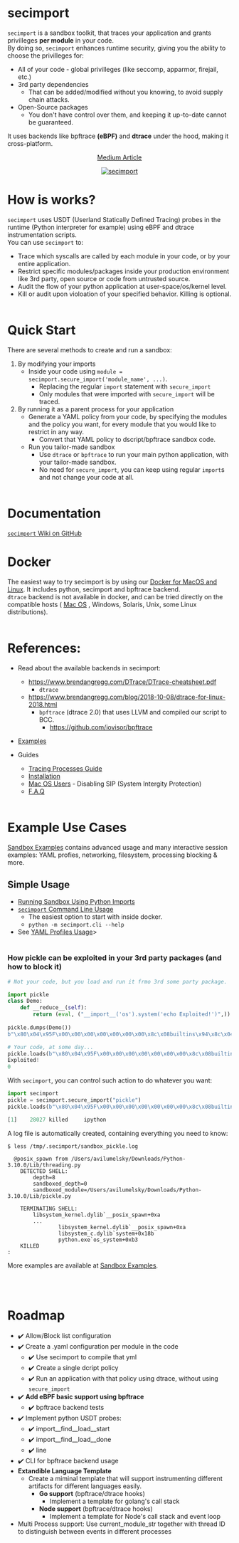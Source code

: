 # secimport
`secimport` is a sandbox toolkit, that traces your application and grants privilleges <b>per module</b> in your code.<br>
By doing so, `secimport` enhances runtime security, giving you the ability to choose the privilleges for:
  - All of your code - global privilleges (like seccomp, apparmor, firejail, etc.)
  - 3rd party dependencies 
    - That can be added/modified without you knowing, to avoid supply chain attacks.
  - Open-Source packages
    - You don't have control over them, and keeping it up-to-date cannot be guaranteed.

It uses backends like bpftrace <b>(eBPF)</b> and <b>dtrace</b> under the hood, making it cross-platform.<br>
<p align="center">
<a href="https://infosecwriteups.com/sandboxing-python-modules-in-your-code-1e590d71fc26?source=friends_link&sk=5e9a2fa4d4921af0ec94f175f7ee49f9">Medium Article</a>
</p>
<p align="center">
 <a href="https://github.com/avilum/secimport"><img style="max-height: 100px" src="https://user-images.githubusercontent.com/19243302/177835749-6aec7200-718e-431a-9ab5-c83c6f68565e.png" alt="secimport"></a>
</p>

# How is works?
`secimport` uses USDT (Userland Statically Defined Tracing) probes in the runtime (Python interpreter for example) using eBPF and dtrace instrumentation scripts.<br>
You can use `secimport` to:
- Trace which syscalls are called by each module in your code, or by your entire application.
- Restrict specific modules/packages inside your production environment like 3rd party, open source or code from untrusted source.
- Audit the flow of your python application at user-space/os/kernel level.
- Kill or audit upon violoation of your specified behavior. Killing is optional.
<br><br>
# Quick Start
There are several methods to create and run a sandbox:
1. By modifying your imports
    - Inside your code using `module = secimport.secure_import('module_name', ...)`.
      - Replacing the regular `import` statement with `secure_import`
      - Only modules that were imported with `secure_import` will be traced.
2. By running it as a parent process for your application
      -  Generate a YAML policy from your code, by specifying the modules and the policy you want, for every module that you would like to restrict in any way.
         - Convert that YAML policy to dscript/bpftrace sandbox code.
      - Run you tailor-made sandbox
          - Use `dtrace` or `bpftrace` to run your main python application, with your tailor-made sandbox.
          - No need for `secure_import`, you can keep using regular `import`s and not change your code at all.
<br><br>

# Documentation
<a href="https://github.com/avilum/secimport/wiki">`secimport` Wiki on GitHub</a>

# Docker
The easiest way to try secimport is by using our <a href="docker/README.md">Docker for MacOS and Linux</a>. It includes python, secimport and bpftrace backend.<br>
`dtrace` backend is not available in docker, and can be tried directly on the compatible hosts ( <a href="docs/MAC_OS_USERS.md">Mac OS</a> , Windows, Solaris, Unix, some Linux distributions).
<br><br>

# References:
- Read about the available backends in secimport:
  - https://www.brendangregg.com/DTrace/DTrace-cheatsheet.pdf
    - `dtrace`
  - https://www.brendangregg.com/blog/2018-10-08/dtrace-for-linux-2018.html
    - `bpftrace` (dtrace 2.0) that uses LLVM and compiled our script to BCC.
       - https://github.com/iovisor/bpftrace
- <a href="https://github.com/avilum/secimport/wiki/Sandbox-Examples">Examples</a>

- Guides
  - <a href="https://github.com/avilum/secimport/wiki/Tracing-Processes">Tracing Processes Guide</a>
  - <a href="https://github.com/avilum/secimport/wiki/Installation">Installation</a>
  - <a href="https://github.com/avilum/secimport/wiki/MacOS-Users">Mac OS Users</a> - Disabling SIP (System Intergity Protection)
  - <a href="https://github.com/avilum/secimport/wiki/F.A.Q">F.A.Q</a>
  <br><br>


# Example Use Cases
<a href="https://github.com/avilum/secimport/wiki/Sandbox-Examples">Sandbox Examples</a> contains advanced usage and many interactive session examples: YAML profies, networking, filesystem, processing blocking & more.

## Simple Usage
- <a href="examples/python_imports/">Running Sandbox Using Python Imports</a>
- <a href="https://github.com/avilum/secimport/wiki/Command-Line-Usage">`secimport` Command Line Usage</a>
    - The easiest option to start with inside docker.
    - `python -m secimport.cli --help`
- See <a href="https://github.com/avilum/secimport/wiki/YAML-Profiles">YAML Profiles Usage</a>>
<br><br>
### How pickle can be exploited in your 3rd party packages (and how to block it)
```python
# Not your code, but you load and run it frmo 3rd some party package.

import pickle
class Demo:
    def __reduce__(self):
        return (eval, ("__import__('os').system('echo Exploited!')",))
 
pickle.dumps(Demo())
b"\x80\x04\x95F\x00\x00\x00\x00\x00\x00\x00\x8c\x08builtins\x94\x8c\x04eval\x94\x93\x94\x8c*__import__('os').system('echo Exploited!')\x94\x85\x94R\x94."

# Your code, at some day...
pickle.loads(b"\x80\x04\x95F\x00\x00\x00\x00\x00\x00\x00\x8c\x08builtins\x94\x8c\x04eval\x94\x93\x94\x8c*__import__('os').system('echo Exploited!')\x94\x85\x94R\x94.")
Exploited!
0
```
With `secimport`, you can control such action to do whatever you want:
```python
import secimport
pickle = secimport.secure_import("pickle")
pickle.loads(b"\x80\x04\x95F\x00\x00\x00\x00\x00\x00\x00\x8c\x08builtins\x94\x8c\x04eval\x94\x93\x94\x8c*__import__('os').system('echo Exploited!')\x94\x85\x94R\x94.")

[1]    28027 killed     ipython
```
A log file is automatically created, containing everything you need to know:
```
$ less /tmp/.secimport/sandbox_pickle.log

  @posix_spawn from /Users/avilumelsky/Downloads/Python-3.10.0/Lib/threading.py
    DETECTED SHELL:
        depth=8
        sandboxed_depth=0
        sandboxed_module=/Users/avilumelsky/Downloads/Python-3.10.0/Lib/pickle.py  

    TERMINATING SHELL:
        libsystem_kernel.dylib`__posix_spawn+0xa
        ...
                libsystem_kernel.dylib`__posix_spawn+0xa
                libsystem_c.dylib`system+0x18b
                python.exe`os_system+0xb3
    KILLED
:
```
More examples are available at <a href="https://github.com/avilum/secimport/wiki/Sandbox-Examples">Sandbox Examples</a>.

<br><br>
# Roadmap
- ✔️ Allow/Block list configuration
- ✔️ Create a .yaml configuration per module in the code
  - ✔️ Use secimport to compile that yml
  - ✔️ Create a single dcript policy
  - ✔️ Run an application with that policy using dtrace, without using `secure_import`
- ✔️ <b>Add eBPF basic support using bpftrace</b>
  - ✔️ bpftrace backend tests
- ✔️ Implement python USDT probes:
  - ✔️ import__find__load__start
  - ✔️ import__find__load__done
  - ✔️ line
- ✔️ CLI for bpftrace backend usage
- <b>Extandible Language Template</b>
  - Create a miminal template that will support instrumenting different artifacts for different languages easily.
    - <b>Go support</b> (bpftrace/dtrace hooks)
      - Implement a template for golang's call stack
    - <b>Node support</b> (bpftrace/dtrace hooks)
      - Implement a template for Node's call stack and event loop
- Multi Process support: Use current_module_str together with thread ID to distinguish between events in different processes